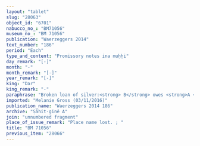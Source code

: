 ```yaml
---
layout: "tablet"
slug: "28063"
object_id: "6701"
nabucco_no_: "BM71056"
museum_no_: "BM 71056"
publication: "Waerzeggers 2014"
text_number: "186"
period: "Each"
type_and_content: "Promissory notes ina muẖẖi"
day_remark: "[-]"
month: "-"
month_remark: "[-]"
year_remark: "[-]"
king: "Dar"
king_remark: "-"
paraphrase: "Broken loan of silver:<strong> B</strong> owes <strong>A </strong>4 shekels of silver. The debtor will pay the silver in Ta&scaron;rīt (VII). 4 witnesses and the scribe. The indebted sum as well as the creditor and the debtor are mentioned at the end of the tablet in Aramaic.<br /> <br /> <strong>A </strong>= Nidinti-Bēl/[x]//Raksu;<strong> B</strong> = Bēl-bullissu/Marduk-rēmanni//Ṣāhit-gin&ecirc;; Scribe = [&hellip;]/Bēl-[&hellip;] or Nab&ucirc;-[&hellip;]<br /> <br /> &nbsp;"
imported: "Melanie Gross (03/11/2016)"
publication_name: "Waerzeggers 2014 186"
archive: "Ṣāhit-ginê A"
join: "unnumbered fragment"
place_of_issue_remark: "Place name lost. ; "
title: "BM 71056"
previous_item: "28066"
---
```

